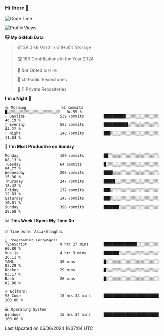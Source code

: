 ### Hi there 👋

<!--
**robinWongM/robinWongM** is a ✨ _special_ ✨ repository because its `README.md` (this file) appears on your GitHub profile.

Here are some ideas to get you started:

- 🔭 I’m currently working on ...
- 🌱 I’m currently learning ...
- 👯 I’m looking to collaborate on ...
- 🤔 I’m looking for help with ...
- 💬 Ask me about ...
- 📫 How to reach me: ...
- 😄 Pronouns: ...
- ⚡ Fun fact: ...
-->

<!--START_SECTION:waka-->
![Code Time](http://img.shields.io/badge/Code%20Time-241%20hrs%205%20mins-blue)

![Profile Views](http://img.shields.io/badge/Profile%20Views-0-blue)

**🐱 My GitHub Data** 

> 📦 29.2 kB Used in GitHub's Storage 
 > 
> 🏆 160 Contributions in the Year 2024
 > 
> 🚫 Not Opted to Hire
 > 
> 📜 40 Public Repositories 
 > 
> 🔑 11 Private Repositories 
 > 
**I'm a Night 🦉** 

```text
🌞 Morning                61 commits          █░░░░░░░░░░░░░░░░░░░░░░░░   04.55 % 
🌆 Daytime                539 commits         ██████████░░░░░░░░░░░░░░░   40.19 % 
🌃 Evening                593 commits         ███████████░░░░░░░░░░░░░░   44.22 % 
🌙 Night                  148 commits         ███░░░░░░░░░░░░░░░░░░░░░░   11.04 % 
```
📅 **I'm Most Productive on Sunday** 

```text
Monday                   109 commits         ██░░░░░░░░░░░░░░░░░░░░░░░   08.13 % 
Tuesday                  64 commits          █░░░░░░░░░░░░░░░░░░░░░░░░   04.77 % 
Wednesday                206 commits         ████░░░░░░░░░░░░░░░░░░░░░   15.36 % 
Thursday                 247 commits         █████░░░░░░░░░░░░░░░░░░░░   18.42 % 
Friday                   172 commits         ███░░░░░░░░░░░░░░░░░░░░░░   12.83 % 
Saturday                 145 commits         ███░░░░░░░░░░░░░░░░░░░░░░   10.81 % 
Sunday                   398 commits         ███████░░░░░░░░░░░░░░░░░░   29.68 % 
```


📊 **This Week I Spent My Time On** 

```text
🕑︎ Time Zone: Asia/Shanghai

💬 Programming Languages: 
TypeScript               9 hrs 27 mins       ███████████████░░░░░░░░░░   60.80 % 
Vue.js                   4 hrs 3 mins        ███████░░░░░░░░░░░░░░░░░░   26.11 % 
YAML                     30 mins             █░░░░░░░░░░░░░░░░░░░░░░░░   03.29 % 
Docker                   29 mins             █░░░░░░░░░░░░░░░░░░░░░░░░   03.17 % 
Bash                     26 mins             █░░░░░░░░░░░░░░░░░░░░░░░░   02.86 % 

🔥 Editors: 
VS Code                  15 hrs 34 mins      █████████████████████████   100.00 % 

💻 Operating System: 
Windows                  15 hrs 34 mins      █████████████████████████   100.00 % 
```


 Last Updated on 06/06/2024 16:37:04 UTC
<!--END_SECTION:waka-->
